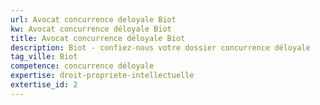 ```yaml
---
url: Avocat concurrence deloyale Biot
kw: Avocat concurrence déloyale Biot
title: Avocat concurrence déloyale Biot
description: Biot - confiez-nous votre dossier concurrence déloyale
tag_ville: Biot
competence: concurrence déloyale
expertise: droit-propriete-intellectuelle
extertise_id: 2
---
```

